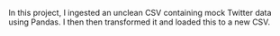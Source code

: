 In this project, I ingested an unclean CSV containing mock Twitter data using Pandas. I then then transformed it and loaded this to a new CSV.
